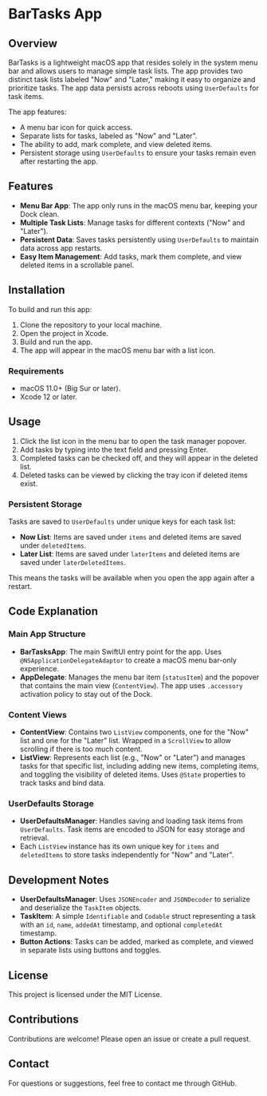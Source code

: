 # BarTasks App

## Overview
BarTasks is a lightweight macOS app that resides solely in the system menu bar and allows users to manage simple task lists. The app provides two distinct task lists labeled "Now" and "Later," making it easy to organize and prioritize tasks. The app data persists across reboots using `UserDefaults` for task items.

The app features:
- A menu bar icon for quick access.
- Separate lists for tasks, labeled as "Now" and "Later".
- The ability to add, mark complete, and view deleted items.
- Persistent storage using `UserDefaults` to ensure your tasks remain even after restarting the app.

## Features
- **Menu Bar App**: The app only runs in the macOS menu bar, keeping your Dock clean.
- **Multiple Task Lists**: Manage tasks for different contexts ("Now" and "Later").
- **Persistent Data**: Saves tasks persistently using `UserDefaults` to maintain data across app restarts.
- **Easy Item Management**: Add tasks, mark them complete, and view deleted items in a scrollable panel.

## Installation
To build and run this app:
1. Clone the repository to your local machine.
2. Open the project in Xcode.
3. Build and run the app.
4. The app will appear in the macOS menu bar with a list icon.

### Requirements
- macOS 11.0+ (Big Sur or later).
- Xcode 12 or later.

## Usage
1. Click the list icon in the menu bar to open the task manager popover.
2. Add tasks by typing into the text field and pressing Enter.
3. Completed tasks can be checked off, and they will appear in the deleted list.
4. Deleted tasks can be viewed by clicking the tray icon if deleted items exist.

### Persistent Storage
Tasks are saved to `UserDefaults` under unique keys for each task list:
- **Now List**: Items are saved under `items` and deleted items are saved under `deletedItems`.
- **Later List**: Items are saved under `laterItems` and deleted items are saved under `laterDeletedItems`.

This means the tasks will be available when you open the app again after a restart.

## Code Explanation
### Main App Structure
- **BarTasksApp**: The main SwiftUI entry point for the app. Uses `@NSApplicationDelegateAdaptor` to create a macOS menu bar-only experience.
- **AppDelegate**: Manages the menu bar item (`statusItem`) and the popover that contains the main view (`ContentView`). The app uses `.accessory` activation policy to stay out of the Dock.

### Content Views
- **ContentView**: Contains two `ListView` components, one for the "Now" list and one for the "Later" list. Wrapped in a `ScrollView` to allow scrolling if there is too much content.
- **ListView**: Represents each list (e.g., "Now" or "Later") and manages tasks for that specific list, including adding new items, completing items, and toggling the visibility of deleted items. Uses `@State` properties to track tasks and bind data.

### UserDefaults Storage
- **UserDefaultsManager**: Handles saving and loading task items from `UserDefaults`. Task items are encoded to JSON for easy storage and retrieval.
- Each `ListView` instance has its own unique key for `items` and `deletedItems` to store tasks independently for "Now" and "Later".

## Development Notes
- **UserDefaultsManager**: Uses `JSONEncoder` and `JSONDecoder` to serialize and deserialize the `TaskItem` objects.
- **TaskItem**: A simple `Identifiable` and `Codable` struct representing a task with an `id`, `name`, `addedAt` timestamp, and optional `completedAt` timestamp.
- **Button Actions**: Tasks can be added, marked as complete, and viewed in separate lists using buttons and toggles.

## License
This project is licensed under the MIT License.

## Contributions
Contributions are welcome! Please open an issue or create a pull request.

## Contact
For questions or suggestions, feel free to contact me through GitHub.
